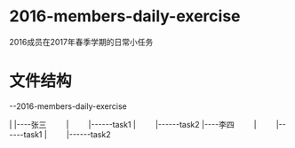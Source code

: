 # 2016-members-daily-exercise
2016成员在2017年春季学期的日常小任务 
# 文件结构
--2016-members-daily-exercise

  |
  |----张三
         |
         |------task1
         |
         |------task2
  |----李四
         |
         |------task1
         |
         |------task2
